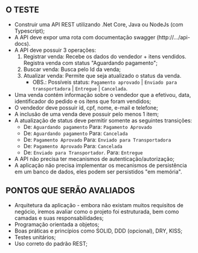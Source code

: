 

## O TESTE
- Construir uma API REST utilizando .Net Core, Java ou NodeJs (com Typescript);
- A API deve expor uma rota com documentação swagger (http://.../api-docs).
- A API deve possuir 3 operações:
  1) Registrar venda: Recebe os dados do vendedor + itens vendidos. Registra venda com status "Aguardando pagamento";
  2) Buscar venda: Busca pelo Id da venda;
  3) Atualizar venda: Permite que seja atualizado o status da venda.
     * OBS.: Possíveis status: `Pagamento aprovado` | `Enviado para transportadora` | `Entregue` | `Cancelada`.
- Uma venda contém informação sobre o vendedor que a efetivou, data, identificador do pedido e os itens que foram vendidos;
- O vendedor deve possuir id, cpf, nome, e-mail e telefone;
- A inclusão de uma venda deve possuir pelo menos 1 item;
- A atualização de status deve permitir somente as seguintes transições: 
  - De: `Aguardando pagamento` Para: `Pagamento Aprovado`
  - De: `Aguardando pagamento` Para: `Cancelada`
  - De: `Pagamento Aprovado` Para: `Enviado para Transportadora`
  - De: `Pagamento Aprovado` Para: `Cancelada`
  - De: `Enviado para Transportador`. Para: `Entregue`
- A API não precisa ter mecanismos de autenticação/autorização;
- A aplicação não precisa implementar os mecanismos de persistência em um banco de dados, eles podem ser persistidos "em memória".

## PONTOS QUE SERÃO AVALIADOS
- Arquitetura da aplicação - embora não existam muitos requisitos de negócio, iremos avaliar como o projeto foi estruturada, bem como camadas e suas responsabilidades;
- Programação orientada a objetos;
- Boas práticas e princípios como SOLID, DDD (opcional), DRY, KISS;
- Testes unitários;
- Uso correto do padrão REST;
